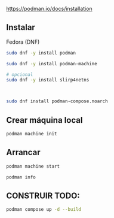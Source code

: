 


https://podman.io/docs/installation


## Instalar

Fedora (DNF)

``` bash
sudo dnf -y install podman

sudo dnf -y install podman-machine

# opcional
sudo dnf -y install slirp4netns



sudo dnf install podman-compose.noarch
```

## Crear máquina local

``` bash
podman machine init
```

## Arrancar

``` bash
podman machine start
```


``` bash
podman info
```



## CONSTRUIR TODO:

``` bash
podman compose up -d --build
```
